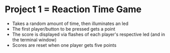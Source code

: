  # Project 1 = Reaction Time Game
   - Takes a random amount of time, then illuminates an led
   - The first player/button to be pressed gets a point
   - The score is displayed via flashes of each player's respective led (and in the terminal window)
   - Scores are reset when one player gets five points
